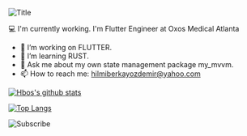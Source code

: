 
![Title](https://media1.tenor.com/images/4dac3c654003287d3afb9e52bb777f4f/tenor.gif?itemid=15713191)


 :computer: I'm currently working. I'm Flutter Engineer at Oxos Medical Atlanta
- 🔭 I’m  working on  FLUTTER.
- 🌱 I’m  learning RUST.
- 💬 Ask me about my own state management package my_mvvm.
- 📫 How to reach me: hilmiberkayozdemir@yahoo.com

[![Hbos's github stats](https://github-readme-stats.vercel.app/api?username=hberkayozdemir&theme=gotham)](https://github.com/anuraghazra/github-readme-stats)

[![Top Langs](https://github-readme-stats.vercel.app/api/top-langs/?username=hberkayozdemir&layout=compact&langs_count=10&theme=gotham)](https://github.com/anuraghazra/github-readme-stats)


![Subscribe](https://media2.giphy.com/media/13Nc3xlO1kGg3S/giphy.gif?cid=ecf05e472zu8m4ufpgkzpmunvma263o6nel6t5ruurto514e&rid=giphy.gif)


